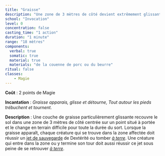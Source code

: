 ```yaml
---
title: "Graisse"
description: "Une zone de 3 mètres de côté devient extrêmement glissante."
school: "Invocation"
level: 0
concentration: false
casting_time: "1 action"
duration: "1 minute"
range: "18 mètres"
components:
  verbal: true
  somatic: true
  material: true
  materials: "de la couenne de porc ou du beurre"
ritual: false
classes:
    - Magie
---
```

**Coût** : 2 points de Magie    

**Incantation** : *Graisse apparais, glisse et détourne,
Tout autour les pieds trébuchent et tournent.*   

**Description** : Une couche de graisse particulièrement glissante recouvre le sol dans une zone de 3 mètres de côté centrée sur un point situé à portée et le change en terrain difficile pour toute la durée du sort. Lorsque la graisse apparaît, chaque créature qui se trouve dans la zone affectée doit réussir un [jet de sauvegarde](/utiliser-les-caracteristiques/#jets-de-sauvegarde) de Dextérité ou tomber [_à terre_](/gerer-la-sante-du-personnage/#a-terre). Une créature qui entre dans la zone ou y termine son tour doit aussi réussir ce jet sous peine de se retrouver [_à terre_](/gerer-la-sante-du-personnage/#a-terre).
